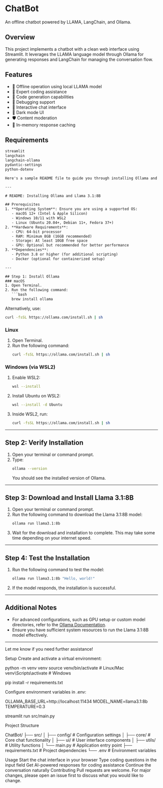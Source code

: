 # ChatBot

An offline chatbot powered by LLAMA, LangChain, and Ollama.

## Overview

This project implements a chatbot with a clean web interface using Streamlit. It leverages the LLAMA language model through Ollama for generating responses and LangChain for managing the conversation flow.

## Features

- 🤖 Offline operation using local LLAMA model
- 🎯 Expert coding assistance 
- 📝 Code generation capabilities
- 🐞 Debugging support
- 💬 Interactive chat interface
- 🎨 Dark mode UI
- 🛡️ Content moderation
- 💾 In-memory response caching

## Requirements

```txt
streamlit
langchain
langchain-ollama 
pydantic-settings
python-dotenv

Here's a sample README file to guide you through installing Ollama and the Llama 3.1:8B model:

---

# README: Installing Ollama and Llama 3.1:8B

## Prerequisites
1. **Operating System**: Ensure you are using a supported OS:
   - macOS 12+ (Intel & Apple Silicon)
   - Windows 10/11 with WSL2
   - Linux (Ubuntu 20.04+, Debian 11+, Fedora 37+)
2. **Hardware Requirements**:
   - CPU: 64-bit processor
   - RAM: Minimum 8GB (16GB recommended)
   - Storage: At least 10GB free space
   - GPU: Optional but recommended for better performance
3. **Dependencies**:
   - Python 3.8 or higher (for additional scripting)
   - Docker (optional for containerized setup)

---

## Step 1: Install Ollama
### macOS
1. Open Terminal.
2. Run the following command:
   ```bash
   brew install ollama
   ```
   Alternatively, use:
   ```bash
   curl -fsSL https://ollama.com/install.sh | sh
   ```

### Linux
1. Open Terminal.
2. Run the following command:
   ```bash
   curl -fsSL https://ollama.com/install.sh | sh
   ```

### Windows (via WSL2)
1. Enable WSL2:
   ```bash
   wsl --install
   ```
2. Install Ubuntu on WSL2:
   ```bash
   wsl --install -d Ubuntu
   ```
3. Inside WSL2, run:
   ```bash
   curl -fsSL https://ollama.com/install.sh | sh
   ```

---

## Step 2: Verify Installation
1. Open your terminal or command prompt.
2. Type:
   ```bash
   ollama --version
   ```
   You should see the installed version of Ollama.

---

## Step 3: Download and Install Llama 3.1:8B
1. Open your terminal or command prompt.
2. Run the following command to download the Llama 3.1:8B model:
   ```bash
   ollama run llama3.1:8b
   ```
3. Wait for the download and installation to complete. This may take some time depending on your internet speed.

---

## Step 4: Test the Installation
1. Run the following command to test the model:
   ```bash
   ollama run llama3.1:8b "Hello, world!"
   ```
2. If the model responds, the installation is successful.

---

## Additional Notes
- For advanced configurations, such as GPU setup or custom model directories, refer to the [Ollama Documentation](https://ollama.readthedocs.io/en/quickstart/).
- Ensure you have sufficient system resources to run the Llama 3.1:8B model effectively.

---

Let me know if you need further assistance!


Setup
Create and activate a virtual environment:

python -m venv venv
source venv/bin/activate  # Linux/Mac
venv\Scripts\activate     # Windows

pip install -r requirements.txt

Configure environment variables in .env:

OLLAMA_BASE_URL=http://localhost:11434
MODEL_NAME=llama3.1:8b
TEMPERATURE=0.3


streamlit run src/main.py

Project Structure

ChatBot/
├── src/
│   ├── config/        # Configuration settings
│   ├── core/          # Core chat functionality 
│   ├── ui/            # User interface components
│   ├── utils/         # Utility functions
│   └── main.py        # Application entry point
├── requirements.txt    # Project dependencies
└── .env               # Environment variables

Usage
Start the chat interface in your browser
Type coding questions in the input field
Get AI-powered responses for coding assistance
Continue the conversation naturally
Contributing
Pull requests are welcome. For major changes, please open an issue first to discuss what you would like to change.

